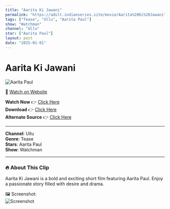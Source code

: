 ```yaml
---
title: "Aarita Ki Jawani"
permalink: "https://adult.indianseries.site/movie/Aarita%20Ki%20Jawani"
tags: ["Tease", "Ullu", "Aarita Paul"]
show: "Watchman"
channel: "Ullu"
star: ["Aarita Paul"]
layout: post
date: "2025-01-01"
---
```


# Aarita Ki Jawani

![Aarita Paul](https://shorts.desisins.com/wp-content/uploads/2024/09/Aarita-Paul-Ki-Jawani-DesiSisn.com_.jpg)

🔗 [Watch on Website](https://adult.indianseries.site/movie/Aarita%20Ki%20Jawani)

**Watch Now** 👉 [Click Here](https://adult.indianseries.site/movie/Aarita%20Ki%20Jawani)  
**Download** 👉 [Click Here](https://adult.indianseries.site/movie/Aarita%20Ki%20Jawani)  
**Alternate Source** 👉 [Click Here](https://adult.indianseries.site/movie/Aarita%20Ki%20Jawani)

---

**Channel**: Ullu  
**Genre**: Tease  
**Stars**: Aarita Paul  
**Show**: Watchman

---

### 🔥 About This Clip

Aarita Ki Jawani is a bold and exciting short film featuring Aarita Paul. Enjoy a passionate story filled with desire and drama.
 
🖼️ Screenshot:  
![Screenshot](https://shorts.desisins.com/wp-content/uploads/2024/09/Aarita-Paul-Ki-Jawani-DesiSisn.com_.jpg)
